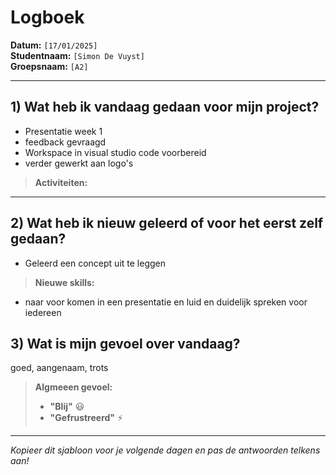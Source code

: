# Logboek

**Datum:** `[17/01/2025]`  
**Studentnaam:** `[Simon De Vuyst]`  
**Groepsnaam:** `[A2]`

---

## 1) Wat heb ik vandaag gedaan voor mijn project?

- Presentatie week 1
- feedback gevraagd
- Workspace in visual studio code voorbereid
- verder gewerkt aan logo's

> **Activiteiten:**  

---
## 2) Wat heb ik nieuw geleerd of voor het eerst zelf gedaan?

- Geleerd een concept uit te leggen

> **Nieuwe skills:**  

- naar voor komen in een presentatie en luid en duidelijk spreken voor iedereen

## 3) Wat is mijn gevoel over vandaag?

goed, aangenaam, trots


> **Algmeeen gevoel:**  
> - **"Blij"** :smiley:  
> - **"Gefrustreerd"** :zap:

---

*Kopieer dit sjabloon voor je volgende dagen en pas de antwoorden telkens aan!*
